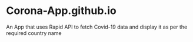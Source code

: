 # Corona-App.github.io
An App that uses Rapid API to fetch Covid-19 data and display it as per the required country name
